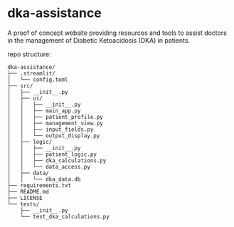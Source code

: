# dka-assistance
A proof of concept website providing resources and tools to assist doctors in the management of Diabetic Ketoacidosis (DKA) in patients.

repo structure:
```plaintext
dka-assistance/
├── .streamlit/
│   └── config.toml
├── src/
│   ├── __init__.py
│   ├── ui/
│   │   ├── __init__.py
│   │   ├── main_app.py
│   │   ├── patient_profile.py
│   │   ├── management_view.py
│   │   ├── input_fields.py
│   │   └── output_display.py
│   ├── logic/
│   │   ├── __init__.py
│   │   ├── patient_logic.py
│   │   ├── dka_calculations.py
│   │   └── data_access.py
│   ├── data/
│   │   └── dka_data.db
├── requirements.txt
├── README.md
├── LICENSE
└── tests/
    ├── __init__.py
    └── test_dka_calculations.py
```